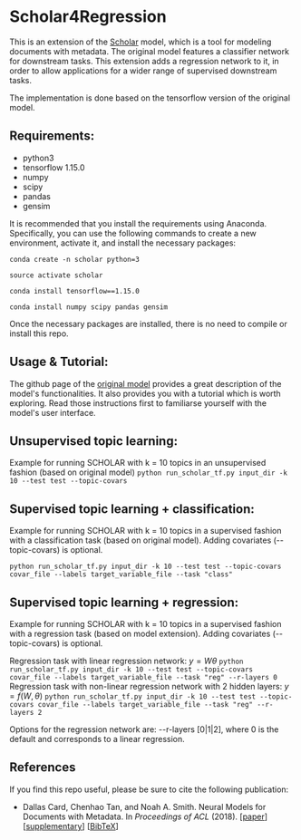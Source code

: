 # Scholar4Regression

This is an extension of the [Scholar](https://arxiv.org/abs/1705.09296) model, which is a tool for modeling documents with metadata.
The original model features a classifier network for downstream tasks. This extension adds a regression network to it, in order to allow applications for a wider range of supervised downstream tasks.

The implementation is done based on the tensorflow version of the original model.

## Requirements:

- python3
- tensorflow 1.15.0
- numpy
- scipy
- pandas
- gensim

It is recommended that you install the requirements using Anaconda. Specifically, you can use the following commands to create a new environment, activate it, and install the necessary packages:

`conda create -n scholar python=3`

`source activate scholar`

`conda install tensorflow==1.15.0`

`conda install numpy scipy pandas gensim`

Once the necessary packages are installed, there is no need to compile or install this repo.


## Usage & Tutorial:
The github page of the [original model](https://github.com/dallascard/scholar) provides a great description of the model's functionalities. It also provides you with a tutorial which is worth exploring. Read those instructions first to familiarse yourself with the model's user interface.

## Unsupervised topic learning:
Example for running SCHOLAR with k = 10 topics in an unsupervised fashion (based on original model)
`python run_scholar_tf.py input_dir -k 10 --test test --topic-covars`

## Supervised topic learning + classification:
Example for running SCHOLAR with k = 10 topics in a supervised fashion with a classification task (based on original model).
Adding covariates (--topic-covars) is optional.

`python run_scholar_tf.py input_dir -k 10 --test test --topic-covars covar_file --labels target_variable_file --task "class"`

## Supervised topic learning + regression:
Example for running SCHOLAR with k = 10 topics in a supervised fashion with a regression task (based on model extension).
Adding covariates (--topic-covars) is optional.

Regression task with linear regression network: $y = W\theta$
`python run_scholar_tf.py input_dir -k 10 --test test --topic-covars covar_file --labels target_variable_file --task "reg" --r-layers 0`
Regression task with non-linear regression network with 2 hidden layers: $y = f(W,\theta)$
`python run_scholar_tf.py input_dir -k 10 --test test --topic-covars covar_file --labels target_variable_file --task "reg" --r-layers 2`

Options for the regression network are:
--r-layers [0|1|2], where 0 is the default and corresponds to a linear regression.



## References

If you find this repo useful, please be sure to cite the following publication:

* Dallas Card, Chenhao Tan, and Noah A. Smith. Neural Models for Documents with Metadata. In *Proceedings of ACL* (2018). [[paper](https://www.cs.cmu.edu/~dcard/resources/ACL_2018_paper.pdf)] [[supplementary](https://www.cs.cmu.edu/~dcard/resources/ACL_2018_supplementary.pdf)] [[BibTeX](https://github.com/dallascard/scholar/blob/master/scholar.bib)]

